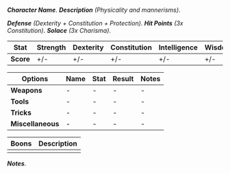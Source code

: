 ***Character Name***. 
***Description** (Physicality and mannerisms)*. 

***Defense** (Dexterity + Constitution + Protection)*. 
***Hit Points** (3x Constitution)*. 
***Solace** (3x Charisma)*.

|Stat|Strength|Dexterity|Constitution|Intelligence|Wisdom|Charisma|
|-|-|-|-|-|-|-|
|**Score**|+/-|+/-|+/-|+/-|+/-|+/-|

|Options|Name|Stat|Result|Notes|
|-|-|-|-|-|
|**Weapons**|-|-|-|-|
|**Tools**|-|-|-|-|
|**Tricks**|-|-|-|-|
|**Miscellaneous**|-|-|-|-|

|Boons|Description|
|-|-|
|||

***Notes***. 
